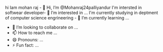 hi Iam mohan raj - 👋 Hi, I’m @Mohanraj24palliyandur
I'm intersted in softwear developer- 👀 I’m interested in ...
I'm currently studying in deptment of computer science engrineering - 🌱 I’m currently learning ...
- 💞️ I’m looking to collaborate on ...
- 📫 How to reach me ...
- 😄 Pronouns: ...
- ⚡ Fun fact: ...

<!---
Mohanraj24palliyandur/Mohanraj24palliyandur is a ✨ special ✨ repository because its `README.md` (this file) appears on your GitHub profile.
You can click the Preview link to take a look at your changes.
--->
